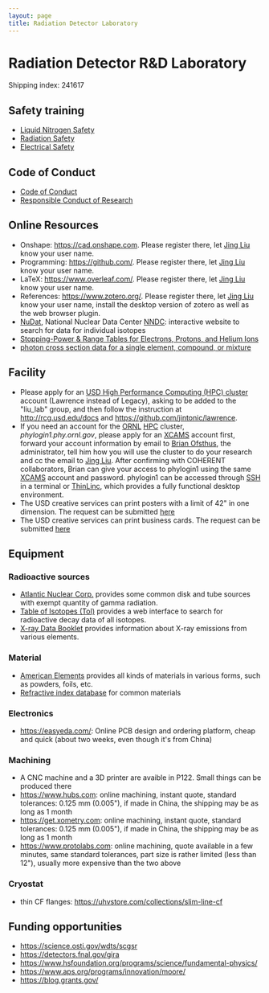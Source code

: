 ```yaml
---
layout: page
title: Radiation Detector Laboratory
---
```


# Radiation Detector R&D Laboratory

Shipping index: 241617

## Safety training

- [Liquid Nitrogen Safety](https://ehs.research.uiowa.edu/liquid-nitrogen-handling)
- [Radiation Safety](https://drive.google.com/file/d/1Vo_uD6xi9-1tCqzBISKNUU9Ia7hVQ6Ii/view?usp=sharing)
- [Electrical Safety](https://www-training.llnl.gov/training/hc/HS5220/index.html)

## Code of Conduct

- [Code of Conduct](https://www.aps.org/meetings/policies/code-conduct.cfm)
- [Responsible Conduct of Research](https://www.nsf.gov/od/recr.jsp)

## Online Resources
- Onshape: <https://cad.onshape.com>. Please register there, let [Jing Liu](/research/group) know your user name.
- Programming: <https://github.com/>. Please register there, let [Jing Liu](/research/group) know your user name.
- LaTeX: <https://www.overleaf.com/>. Please register there, let [Jing Liu](/research/group) know your user name.
- References: <https://www.zotero.org/>. Please register there, let [Jing Liu](/research/group) know your user name, install the desktop version of zotero as well as the web browser plugin.
- [NuDat][], National Nuclear Data Center [NNDC][]: interactive website to search for data for individual isotopes
- [Stopping-Power & Range Tables for Electrons, Protons, and Helium Ions](https://www.nist.gov/pml/stopping-power-range-tables-electrons-protons-and-helium-ions)
- [photon cross section data for a single element, compound, or mixture](https://physics.nist.gov/PhysRefData/Xcom/html/xcom1.html)

[NuDat]: https://www.nndc.bnl.gov/nudat3
[NNDC]: https://www.nndc.bnl.gov

## Facility

- Please apply for an [USD High Performance Computing (HPC) cluster](https://www.usd.edu/technology/research/high-performance-computing) account (Lawrence instead of Legacy), asking to be added to the "liu_lab" group, and then follow the instruction at <http://rcg.usd.edu/docs> and <https://github.com/jintonic/lawrence>.
- If you need an account for the [ORNL][] [HPC][] cluster, *phylogin1.phy.ornl.gov*, please apply for an [XCAMS][] account first, forward your account information by email to [Brian Ofsthus](https://www.ornl.gov/staff-profile/brian-e-ofsthus), the administrator, tell him how you will use the cluster to do your research and cc the email to [Jing Liu](/research/group). After confirming with COHERENT collaborators, Brian can give your access to phylogin1 using the same [XCAMS][] account and password. phylogin1 can be accessed through [SSH][] in a terminal or [ThinLinc][], which provides a fully functional desktop environment.
- The USD creative services can print posters with a limit of 42" in one dimension. The request can be submitted [here](https://apps.usd.edu/administrative/creative-services/posters/app/)
- The USD creative services can print business cards. The request can be submitted [here](https://apps.usd.edu/administrative/creative-services/business-cards/app/index.cfm)

[ORNL]: https://www.ornl.gov
[HPC]: https://en.wikipedia.org/wiki/High-performance_computing
[XCAMS]: https://xcams.ornl.gov
[SSH]: /learning/2020/01/22/SSH
[ThinLinc]: https://www.cendio.com/thinlinc/download

## Equipment

### Radioactive sources
- [Atlantic Nuclear Corp.](https://www.atnuke.com/nuclear/sources.htm) provides some common disk and tube sources with exempt quantity of gamma radiation.
- [Table of Isotopes (ToI)](http://nucleardata.nuclear.lu.se/toi/index.asp) provides a web interface to search for radioactive decay data of all isotopes.
- [X-ray Data Booklet](https://xdb.lbl.gov) provides information about X-ray emissions from various elements.

### Material
- [American Elements](https://www.americanelements.com) provides all kinds of materials in various forms, such as powders, foils, etc.
- [Refractive index database](https://refractiveindex.info/) for common materials

### Electronics
- <https://easyeda.com/>: Online PCB design and ordering platform, cheap and quick (about two weeks, even though it's from China)

### Machining
- A CNC machine and a 3D printer are avaible in P122. Small things can be produced there
- <https://www.hubs.com>: online machining, instant quote, standard tolerances: 0.125 mm (0.005"), if made in China, the shipping may be as long as 1 month
- <https://get.xometry.com>: online machining, instant quote, standard tolerances: 0.125 mm (0.005"), if made in China, the shipping may be as long as 1 month
- <https://www.protolabs.com>: online machining, quote available in a few minutes, same standard tolerances, part size is rather limited (less than 12"), usually more expensive than the two above

### Cryostat

- thin CF flanges: <https://uhvstore.com/collections/slim-line-cf>

## Funding opportunities

- <https://science.osti.gov/wdts/scgsr>
- <https://detectors.fnal.gov/gira>
- <https://www.hsfoundation.org/programs/science/fundamental-physics/>
- <https://www.aps.org/programs/innovation/moore/>
- <https://blog.grants.gov/>
